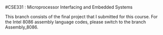 #CSE331 : Microprocessor Interfacing and Embedded Systems

This branch consists of the final project that I submitted for this course. For the Intel 8086 assembly language codes, please switch to the branch Assembly_8086.
